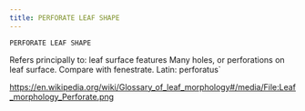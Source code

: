 ```yaml
---
title: PERFORATE LEAF SHAPE
---
```

`PERFORATE LEAF SHAPE`

Refers principally to: leaf surface features
Many holes, or perforations on leaf surface. Compare with fenestrate.
Latin: perforatus`

https://en.wikipedia.org/wiki/Glossary_of_leaf_morphology#/media/File:Leaf_morphology_Perforate.png